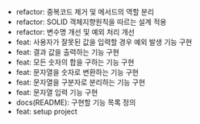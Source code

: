 - refactor: 중복코드 제거 및 메서드의 역할 분리
- refactor: SOLID 객체지향원칙을 따르는 설계 적용
- refactor: 변수명 개선 및 예외 처리 개선
- feat: 사용자가 잘못된 값을 입력할 경우 예외 발생 기능 구현
- feat: 결과 값을 출력하는 기능 구현
- feat: 모든 숫자의 합을 구하는 기능 구현
- feat: 문자열을 숫자로 변환하는 기능 구현
- feat: 문자열을 구분자로 분리하는 기능 구현
- feat: 문자열 입력 기능 구현
- docs(README): 구현할 기능 목록 정의
- feat: setup project
